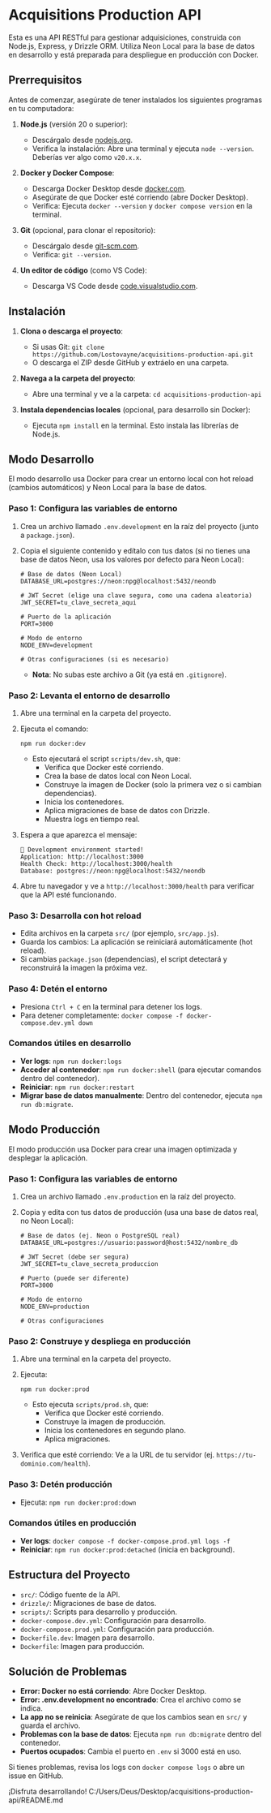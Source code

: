 # Acquisitions Production API

Esta es una API RESTful para gestionar adquisiciones, construida con Node.js, Express, y Drizzle ORM. Utiliza Neon Local para la base de datos en desarrollo y está preparada para despliegue en producción con Docker.

## Prerrequisitos

Antes de comenzar, asegúrate de tener instalados los siguientes programas en tu computadora:

1. **Node.js** (versión 20 o superior):
   - Descárgalo desde [nodejs.org](https://nodejs.org/).
   - Verifica la instalación: Abre una terminal y ejecuta `node --version`. Deberías ver algo como `v20.x.x`.

2. **Docker y Docker Compose**:
   - Descarga Docker Desktop desde [docker.com](https://www.docker.com/products/docker-desktop).
   - Asegúrate de que Docker esté corriendo (abre Docker Desktop).
   - Verifica: Ejecuta `docker --version` y `docker compose version` en la terminal.

3. **Git** (opcional, para clonar el repositorio):
   - Descárgalo desde [git-scm.com](https://git-scm.com/).
   - Verifica: `git --version`.

4. **Un editor de código** (como VS Code):
   - Descarga VS Code desde [code.visualstudio.com](https://code.visualstudio.com/).

## Instalación

1. **Clona o descarga el proyecto**:
   - Si usas Git: `git clone https://github.com/Lostovayne/acquisitions-production-api.git`
   - O descarga el ZIP desde GitHub y extráelo en una carpeta.

2. **Navega a la carpeta del proyecto**:
   - Abre una terminal y ve a la carpeta: `cd acquisitions-production-api`

3. **Instala dependencias locales** (opcional, para desarrollo sin Docker):
   - Ejecuta `npm install` en la terminal. Esto instala las librerías de Node.js.

## Modo Desarrollo

El modo desarrollo usa Docker para crear un entorno local con hot reload (cambios automáticos) y Neon Local para la base de datos.

### Paso 1: Configura las variables de entorno

1. Crea un archivo llamado `.env.development` en la raíz del proyecto (junto a `package.json`).
2. Copia el siguiente contenido y edítalo con tus datos (si no tienes una base de datos Neon, usa los valores por defecto para Neon Local):

   ```
   # Base de datos (Neon Local)
   DATABASE_URL=postgres://neon:npg@localhost:5432/neondb

   # JWT Secret (elige una clave segura, como una cadena aleatoria)
   JWT_SECRET=tu_clave_secreta_aqui

   # Puerto de la aplicación
   PORT=3000

   # Modo de entorno
   NODE_ENV=development

   # Otras configuraciones (si es necesario)
   ```

   - **Nota**: No subas este archivo a Git (ya está en `.gitignore`).

### Paso 2: Levanta el entorno de desarrollo

1. Abre una terminal en la carpeta del proyecto.
2. Ejecuta el comando:

   ```
   npm run docker:dev
   ```

   - Esto ejecutará el script `scripts/dev.sh`, que:
     - Verifica que Docker esté corriendo.
     - Crea la base de datos local con Neon Local.
     - Construye la imagen de Docker (solo la primera vez o si cambian dependencias).
     - Inicia los contenedores.
     - Aplica migraciones de base de datos con Drizzle.
     - Muestra logs en tiempo real.

3. Espera a que aparezca el mensaje:

   ```
   🎉 Development environment started!
   Application: http://localhost:3000
   Health Check: http://localhost:3000/health
   Database: postgres://neon:npg@localhost:5432/neondb
   ```

4. Abre tu navegador y ve a `http://localhost:3000/health` para verificar que la API esté funcionando.

### Paso 3: Desarrolla con hot reload

- Edita archivos en la carpeta `src/` (por ejemplo, `src/app.js`).
- Guarda los cambios: La aplicación se reiniciará automáticamente (hot reload).
- Si cambias `package.json` (dependencias), el script detectará y reconstruirá la imagen la próxima vez.

### Paso 4: Detén el entorno

- Presiona `Ctrl + C` en la terminal para detener los logs.
- Para detener completamente: `docker compose -f docker-compose.dev.yml down`

### Comandos útiles en desarrollo

- **Ver logs**: `npm run docker:logs`
- **Acceder al contenedor**: `npm run docker:shell` (para ejecutar comandos dentro del contenedor).
- **Reiniciar**: `npm run docker:restart`
- **Migrar base de datos manualmente**: Dentro del contenedor, ejecuta `npm run db:migrate`.

## Modo Producción

El modo producción usa Docker para crear una imagen optimizada y desplegar la aplicación.

### Paso 1: Configura las variables de entorno

1. Crea un archivo llamado `.env.production` en la raíz del proyecto.
2. Copia y edita con tus datos de producción (usa una base de datos real, no Neon Local):

   ```
   # Base de datos (ej. Neon o PostgreSQL real)
   DATABASE_URL=postgres://usuario:password@host:5432/nombre_db

   # JWT Secret (debe ser segura)
   JWT_SECRET=tu_clave_secreta_produccion

   # Puerto (puede ser diferente)
   PORT=3000

   # Modo de entorno
   NODE_ENV=production

   # Otras configuraciones
   ```

### Paso 2: Construye y despliega en producción

1. Abre una terminal en la carpeta del proyecto.
2. Ejecuta:

   ```
   npm run docker:prod
   ```

   - Esto ejecuta `scripts/prod.sh`, que:
     - Verifica que Docker esté corriendo.
     - Construye la imagen de producción.
     - Inicia los contenedores en segundo plano.
     - Aplica migraciones.

3. Verifica que esté corriendo: Ve a la URL de tu servidor (ej. `https://tu-dominio.com/health`).

### Paso 3: Detén producción

- Ejecuta: `npm run docker:prod:down`

### Comandos útiles en producción

- **Ver logs**: `docker compose -f docker-compose.prod.yml logs -f`
- **Reiniciar**: `npm run docker:prod:detached` (inicia en background).

## Estructura del Proyecto

- `src/`: Código fuente de la API.
- `drizzle/`: Migraciones de base de datos.
- `scripts/`: Scripts para desarrollo y producción.
- `docker-compose.dev.yml`: Configuración para desarrollo.
- `docker-compose.prod.yml`: Configuración para producción.
- `Dockerfile.dev`: Imagen para desarrollo.
- `Dockerfile`: Imagen para producción.

## Solución de Problemas

- **Error: Docker no está corriendo**: Abre Docker Desktop.
- **Error: .env.development no encontrado**: Crea el archivo como se indica.
- **La app no se reinicia**: Asegúrate de que los cambios sean en `src/` y guarda el archivo.
- **Problemas con la base de datos**: Ejecuta `npm run db:migrate` dentro del contenedor.
- **Puertos ocupados**: Cambia el puerto en `.env` si 3000 está en uso.

Si tienes problemas, revisa los logs con `docker compose logs` o abre un issue en GitHub.

¡Disfruta desarrollando!</content>
<parameter name="filePath">C:/Users/Deus/Desktop/acquisitions-production-api/README.md
